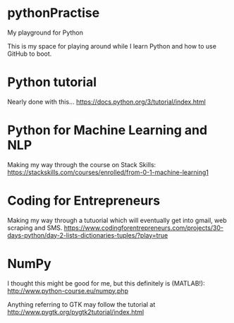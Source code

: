 # pythonPractise
My playground for Python

This is my space for playing around while I learn Python and how to use GitHub to boot.

# Python tutorial

Nearly done with this...
https://docs.python.org/3/tutorial/index.html

# Python for Machine Learning and NLP

Making my way through the course on Stack Skills: https://stackskills.com/courses/enrolled/from-0-1-machine-learning1


# Coding for Entrepreneurs

Making my way through a tutuorial which will eventually get into gmail, web scraping and SMS. https://www.codingforentrepreneurs.com/projects/30-days-python/day-2-lists-dictionaries-tuples/?play=true

# NumPy
I thought this might be good for me, but this definitely is (MATLAB!): http://www.python-course.eu/numpy.php

Anything referring to GTK may follow the tutorial at http://www.pygtk.org/pygtk2tutorial/index.html
